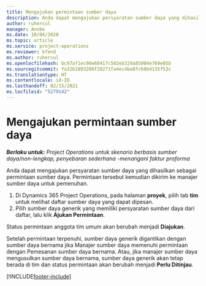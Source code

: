 ```yaml
---
title: Mengajukan permintaan sumber daya
description: Anda dapat mengajukan persyaratan sumber daya yang dihasilkan sebagai permintaan sumber daya. Permintaan tersebut kemudian dikirim ke manajer sumber daya untuk pemenuhan.
author: ruhercul
manager: Annbe
ms.date: 10/04/2020
ms.topic: article
ms.service: project-operations
ms.reviewer: kfend
ms.author: ruhercul
ms.openlocfilehash: bc97af1ec90e60417c502eb329a85004e769e05b
ms.sourcegitcommit: fa32b1893286f20271fa4ec4be8fc68bd135f53c
ms.translationtype: HT
ms.contentlocale: id-ID
ms.lasthandoff: 02/15/2021
ms.locfileid: "5279142"
---
```

# <a name="submit-a-resource-request"></a>Mengajukan permintaan sumber daya

_**Berlaku untuk:** Project Operations untuk skenario berbasis sumber daya/non-lengkap, penyebaran sederhana -menangani faktur proforma_

Anda dapat mengajukan persyaratan sumber daya yang dihasilkan sebagai permintaan sumber daya. Permintaan tersebut kemudian dikirim ke manajer sumber daya untuk pemenuhan.

1. Di Dynamics 365 Project Operations, pada halaman **proyek**, pilih tab **tim** untuk melihat daftar sumber daya yang dapat dipesan. 
2. Pilih sumber daya generik yang memiliki persyaratan sumber daya dari daftar, lalu klik **Ajukan Permintaan**.

Status permintaan anggota tim umum akan berubah menjadi **Diajukan**.

Setelah permintaan terpenuhi, sumber daya generik digantikan dengan sumber daya bernama jika Manajer sumber daya memenuhi permintaan dengan Pemesanan sumber daya bernama. Atau, jika manajer sumber daya mengusulkan sumber daya bernama, sumber daya generik akan tetap berada di tim dan status permintaan akan berubah menjadi **Perlu Ditinjau**.


[!INCLUDE[footer-include](../includes/footer-banner.md)]